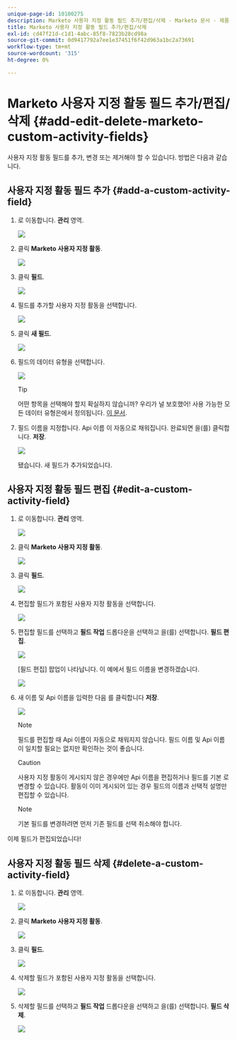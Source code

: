 ```yaml
---
unique-page-id: 10100275
description: Marketo 사용자 지정 활동 필드 추가/편집/삭제 - Marketo 문서 - 제품 설명서
title: Marketo 사용자 지정 활동 필드 추가/편집/삭제
exl-id: cd47f21d-c1d1-4abc-85f8-7823b28cd98a
source-git-commit: 0d9417792a7ee1e37451f6f42d963a1bc2a73691
workflow-type: tm+mt
source-wordcount: '315'
ht-degree: 0%

---
```


# Marketo 사용자 지정 활동 필드 추가/편집/삭제 {#add-edit-delete-marketo-custom-activity-fields}

사용자 지정 활동 필드를 추가, 변경 또는 제거해야 할 수 있습니다. 방법은 다음과 같습니다.

## 사용자 지정 활동 필드 추가 {#add-a-custom-activity-field}

1. 로 이동합니다. **관리** 영역.

   ![](assets/add-edit-delete-marketo-custom-activity-fields-1.png)

1. 클릭 **Marketo 사용자 지정 활동**.

   ![](assets/add-edit-delete-marketo-custom-activity-fields-2.png)

1. 클릭 **필드**.

   ![](assets/add-edit-delete-marketo-custom-activity-fields-3.png)

1. 필드를 추가할 사용자 지정 활동을 선택합니다.

   ![](assets/add-edit-delete-marketo-custom-activity-fields-4.png)

1. 클릭 **새 필드**.

   ![](assets/add-edit-delete-marketo-custom-activity-fields-5.png)

1. 필드의 데이터 유형을 선택합니다.

   ![](assets/add-edit-delete-marketo-custom-activity-fields-6.png)

   >[!TIP]
   >
   >어떤 항목을 선택해야 할지 확실하지 않습니까? 우리가 널 보호했어! 사용 가능한 모든 데이터 유형은에서 정의됩니다. [이 문서](/help/marketo/product-docs/administration/field-management/custom-field-type-glossary.md).

1. 필드 이름을 지정합니다. Api 이름 이 자동으로 채워집니다. 완료되면 을(를) 클릭합니다. **저장**.

   ![](assets/add-edit-delete-marketo-custom-activity-fields-7.png)

   됐습니다. 새 필드가 추가되었습니다.

## 사용자 지정 활동 필드 편집 {#edit-a-custom-activity-field}

1. 로 이동합니다. **관리** 영역.

   ![](assets/add-edit-delete-marketo-custom-activity-fields-8.png)

1. 클릭 **Marketo 사용자 지정 활동**.

   ![](assets/add-edit-delete-marketo-custom-activity-fields-9.png)

1. 클릭 **필드**.

   ![](assets/add-edit-delete-marketo-custom-activity-fields-10.png)

1. 편집할 필드가 포함된 사용자 지정 활동을 선택합니다.

   ![](assets/add-edit-delete-marketo-custom-activity-fields-11.png)

1. 편집할 필드를 선택하고 **필드 작업** 드롭다운을 선택하고 을(를) 선택합니다. **필드 편집**.

   ![](assets/add-edit-delete-marketo-custom-activity-fields-12.png)

   [필드 편집] 팝업이 나타납니다. 이 예에서 필드 이름을 변경하겠습니다.

   ![](assets/add-edit-delete-marketo-custom-activity-fields-13.png)

1. 새 이름 및 Api 이름을 입력한 다음 를 클릭합니다 **저장**.

   ![](assets/add-edit-delete-marketo-custom-activity-fields-14.png)

   >[!NOTE]
   >
   >필드를 편집할 때 Api 이름이 자동으로 채워지지 않습니다. 필드 이름 및 Api 이름이 일치할 필요는 없지만 확인하는 것이 좋습니다.

   >[!CAUTION]
   >
   >사용자 지정 활동이 게시되지 않은 경우에만 Api 이름을 편집하거나 필드를 기본 로 변경할 수 있습니다. 활동이 이미 게시되어 있는 경우 필드의 이름과 선택적 설명만 편집할 수 있습니다.

   >[!NOTE]
   >
   >기본 필드를 변경하려면 먼저 기존 필드를 선택 취소해야 합니다.

이제 필드가 편집되었습니다!

## 사용자 지정 활동 필드 삭제 {#delete-a-custom-activity-field}

1. 로 이동합니다. **관리** 영역.

   ![](assets/add-edit-delete-marketo-custom-activity-fields-15.png)

1. 클릭 **Marketo 사용자 지정 활동**.

   ![](assets/add-edit-delete-marketo-custom-activity-fields-16.png)

1. 클릭 **필드**.

   ![](assets/add-edit-delete-marketo-custom-activity-fields-17.png)

1. 삭제할 필드가 포함된 사용자 지정 활동을 선택합니다.

   ![](assets/add-edit-delete-marketo-custom-activity-fields-18.png)

1. 삭제할 필드를 선택하고 **필드 작업** 드롭다운을 선택하고 을(를) 선택합니다. **필드 삭제**.

   ![](assets/add-edit-delete-marketo-custom-activity-fields-19.png)
